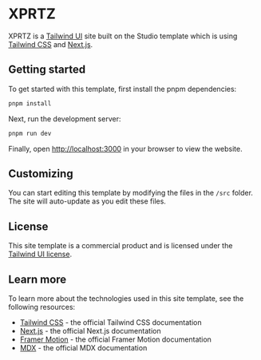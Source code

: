 # XPRTZ

XPRTZ is a [Tailwind UI](https://tailwindui.com) site built on the Studio template which is using [Tailwind CSS](https://tailwindcss.com) and [Next.js](https://nextjs.org).

## Getting started

To get started with this template, first install the pnpm dependencies:

```bash
pnpm install
```

Next, run the development server:

```bash
pnpm run dev
```

Finally, open [http://localhost:3000](http://localhost:3000) in your browser to view the website.

## Customizing

You can start editing this template by modifying the files in the `/src` folder. The site will auto-update as you edit these files.

## License

This site template is a commercial product and is licensed under the [Tailwind UI license](https://tailwindui.com/license).

## Learn more

To learn more about the technologies used in this site template, see the following resources:

- [Tailwind CSS](https://tailwindcss.com/docs) - the official Tailwind CSS documentation
- [Next.js](https://nextjs.org/docs) - the official Next.js documentation
- [Framer Motion](https://www.framer.com/docs/) - the official Framer Motion documentation
- [MDX](https://mdxjs.com/) - the official MDX documentation
